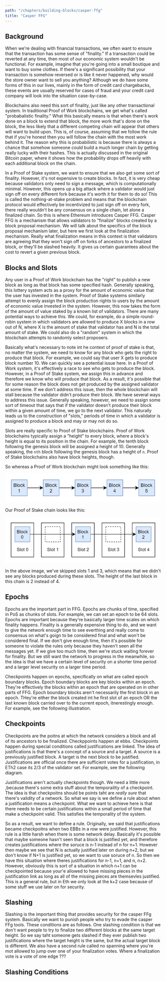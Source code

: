 ```yaml
---
path: "/chapters/building-blocks/casper-ffg"
title: "Casper FFG"
---
```



## Background
When we're dealing with financial transactions, we often want to ensure that the transaction has some sense of "finality." If a transaction could be reverted at any time, then most of our economic system wouldn't be functional. For example, imagine that you're going into a small boutique and want to buy some clothes. If there's a significant possibility that your transaction is somehow reversed or is like it never happened, why would the store owner want to sell you anything? Although we do have some forms of this in our lives, mainly in the form of credit card chargebacks, these events are usually reserved for cases of fraud and your credit card company will look into the situation case-by-case. 

Blockchains also need this sort of finality, just like any other transactional system. In traditional Proof of Work blockchains, we get what's called "probabalistic finality." What this basically means is that when there's work done on a block to extend that block, the more work that's done on the block, the less likely that a different competing chain will appear that others will want to build upon. This is, of course, assuming that we follow the rule that if you're honest then you will follow the chain with the most work behind it. The reason why this is probabilistic is because there is always a chance that somehow someone could build a much longer chain by getting really lucky with their hashes. This is actually discussed in the original Bitcoin paper, where it shows how the probability drops off heavily with each additional block on the chain.

In a Proof of Stake system, we want to ensure that we also get some sort of finality. However, it's not expensive to create blocks. In fact, it is very cheap because validators only need to sign a message, which is computationally minimal. However, this opens up a big attack where a validator would just sign off on every different fork because it's worth it for them to do so! This is called the nothing-at-stake problem and means that the blockchain protocol would effectively be incentivized to just sign off on every fork, there really wouldn't be any consensus on a single chain, let alone a finalized chain. So this is where Ethereum introduces Casper FFG. Casper FFG is a mechanism that allows validators to "finalize" blocks created by a block proposal mechanism. We will talk about the specifics of the block proposal mechanism later, but here we first look at the finalization mechanism. Really what finalization means in this context is that validators are agreeing that they won't sign off on forks of ancestors to a finalized block, or they'll be slashed heavily. It gives us certain guarantees about the cost to revert a given previous block.

## Blocks and Slots
Any user in a Proof of Work blockchain has the "right" to publish a new block as long as that block has some specified hash. Generally speaking, this lottery system acts as a proxy for the amount of economic value that the user has invested in the system. Proof of Stake systems similarly attempt to evenly assign the block production rights to users by the amount of economic value invested in the system. However, this now takes the form of the amount of value staked by a known list of validators. There are many potential ways to achieve this. We could, for example, do a simple round-robin system in which validators are allowed to produce X blocks in a row out of N, where X is the amount of stake that validator has and N is the total amount of stake. We could also do a "random" system in which the blockchain attempts to randomly select proposers.

Basically what's necessary to note int he context of proof of stake is that, no matter the system, we need to know for any block who gets the right to produce that block. For example, we could say that user X gets to produce block number 10. We can quickly see a potential issue here. In a Proof of Work system, it's effectively a race to see who gets to produce the block. However, in a Proof of Stake system, we assign this in advance and therefore we know who will produce that block. As a result, it's possible that for some reason the block does not get produced by the assigned validator at some time. If we don't address this issue, then the whole blockchain will stall because the validator didn't produce their block. We have several ways to address this issue. Generally speaking, however, we need to assign some sort of timeout that says that if the validator doesn't produce their block within a given amount of time, we go to the next validator. This naturally leads us to the construction of "slots," periods of time in which a validator is assigned to produce a block and may or may not do so.

Slots are really specific to Proof of Stake blockchains. Proof of Work blockchains typically assign a "height" to every block, where a block's height is equal to its position in the chain. For example, the tenth block following the genesis block will be assigned a height of 10. Generally speaking, the `nth` block following the genesis block has a height of `n`. Proof of Stake blockchains also have block heights, though.

So whereas a Proof of Work blockchain might look something like this:

![Proof of Work block heights](./images/pow-height.png)

Our Proof of Stake chain looks like this:

![Proof of Stake block heights](./images/pos-height.png)

In the above image, we've skipped slots 1 and 3, which means that we didn't see any blocks produced during these slots. The height of the last block in this chain is 2 instead of 4.

## Epochs
Epochs are the important part in FFG. Epochs are chunks of time, specified in PoS as chunks of slots. For example, we can set an epoch to be 64 slots. Epochs are important because they're basically larger time scales on which finality happens. Finality is a generally expensive thing to do, and we want to give the network enough time to see everthing and really come to consensus on what's goign to be considered final and what won't be considered final. If we don't give enough time, then it's possible for someone to violate the rules only because they haven't seen all the messages yet. If we give too much time, then we're stuck waiting forever for finality. But we still want the network to progress in the meanwhile, so the idea is that we have a certain level of security on a shorter time period and a larger level security on a larger time period.

Checkpoints happen on epochs, specifically on what are called epoch boundary blocks. Epoch boundary blocks are key blocks within an epoch. They're effectively the blocks within an epoch that are operated on in other parts of FFG. Epoch boundary blocks aren't necessarily the first block in an epoch. THey're either the block created int he first slot of an epoch OR the last known block carried over to the current epoch, itnerestingly enough. For example, see the following illustration.

## Checkpoints
Checkpoints are the poitns at which the network considers a block and all of its ancestors to be finalized. Checkppoints happen at ebbs. Checkpoints happen during special conditions called justifications are linked. The idea of justifications is that there's a concept of a source and a target. A source is a previously justified block. A target is the next block to be justified. Justifications are official once there are sufficient votes for a justification, in ETh2 case its 2/3 of the validator set. For example, see the following diagram.

Justifications aren't actually checkpoints though. We need a little more ,because there's some extra stuff about the temporaility of a checkpoint. The idea is that checkpoitns should be points taht are *really sure* that there's validity of a network. So what we say is we define a rule about when a justification means a checkpoint. What we want to achieve here is that there needs to be certain justifications within a small period of time that make a checkpoint valid. This satisfies the temporality of the system.

So as a result, we want to define a rule. Originally, we said that justifications became checkpoitns when two EBBs in a row were justified. However, this rule is a little harsh when there is some network delay. Basically it's possible that maybe someone hasn't seen that a block is justified yet, and therefore creates justifications where the soruce is n-1 instead of n for n+1. However then maybe we see that N is actually justified later on during n+2, but we don't know if N+1 is justified yet, so we want to use soruce of n. So then we have this situation where theres justifications for n-1, n+1, and n, n+2. However, obviously this is sort of a situation in which n+1 can be checkpointed because your'e allowed to have missing pieces in the justification link as long as all of the missing pieces are themsevles justified. This is a general rule, but in Eth we only look at the k+2 case because of some stuff we use later on for security.

## Slashing
Slashing is the important thing that provides security for the casper FFg system. Basically we want to punish people who try to evade the casper FFg tools. These conditions are as follows. One slashing condition is that we don't want people to try to finalize two different blocks at the same target height. So we say taht someone gets slashed if they ever publish two justifications where the target height is the same, but the actual target block is different. We also have a second rule called no spanning where you're mot allowed to jump over one of your finalization votes. Where a finalization vote is a vote of one edge ???

## Slashing Conditions
